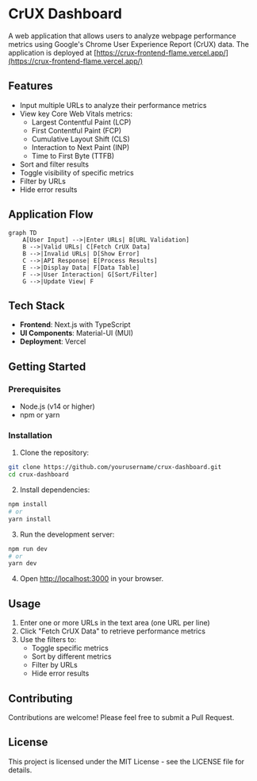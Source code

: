 # CrUX Dashboard

A web application that allows users to analyze webpage performance metrics using Google's Chrome User Experience Report (CrUX) data. The application is deployed at [https://crux-frontend-flame.vercel.app/](https://crux-frontend-flame.vercel.app/)

## Features

- Input multiple URLs to analyze their performance metrics
- View key Core Web Vitals metrics:
  - Largest Contentful Paint (LCP)
  - First Contentful Paint (FCP)
  - Cumulative Layout Shift (CLS)
  - Interaction to Next Paint (INP)
  - Time to First Byte (TTFB)
- Sort and filter results
- Toggle visibility of specific metrics
- Filter by URLs
- Hide error results

## Application Flow

```mermaid
graph TD
    A[User Input] -->|Enter URLs| B[URL Validation]
    B -->|Valid URLs| C[Fetch CrUX Data]
    B -->|Invalid URLs| D[Show Error]
    C -->|API Response| E[Process Results]
    E -->|Display Data| F[Data Table]
    F -->|User Interaction| G[Sort/Filter]
    G -->|Update View| F
```

## Tech Stack

- **Frontend**: Next.js with TypeScript
- **UI Components**: Material-UI (MUI)
- **Deployment**: Vercel

## Getting Started

### Prerequisites

- Node.js (v14 or higher)
- npm or yarn

### Installation

1. Clone the repository:

```bash
git clone https://github.com/yourusername/crux-dashboard.git
cd crux-dashboard
```

2. Install dependencies:

```bash
npm install
# or
yarn install
```

3. Run the development server:

```bash
npm run dev
# or
yarn dev
```

4. Open [http://localhost:3000](http://localhost:3000) in your browser.

## Usage

1. Enter one or more URLs in the text area (one URL per line)
2. Click "Fetch CrUX Data" to retrieve performance metrics
3. Use the filters to:
   - Toggle specific metrics
   - Sort by different metrics
   - Filter by URLs
   - Hide error results

## Contributing

Contributions are welcome! Please feel free to submit a Pull Request.

## License

This project is licensed under the MIT License - see the LICENSE file for details.
